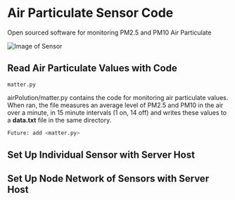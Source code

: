 # Air Particulate Sensor Code
Open sourced software for monitoring PM2.5 and PM10 Air Particulate

![Image of Sensor](https://craigrc.github.com/Images/Air-Sensor-Image.PNG)

## Read Air Particulate Values with Code

`matter.py`

airPolution/matter.py contains the code for monitoring air particulate values.
When ran, the file measures an average level of PM2.5 and PM10 in the air over a minute, in 15 minute intervals (1 on, 14 off) and writes these values to a **data.txt** file in the same directory.

```python
Future: add <matter.py>
```

## Set Up Individual Sensor with Server Host

## Set Up Node Network of Sensors with Server Host
